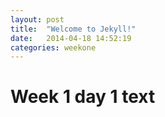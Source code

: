 ```yaml
---
layout: post
title:  "Welcome to Jekyll!"
date:   2014-04-18 14:52:19
categories: weekone
---
```


# Week 1 day 1 text
